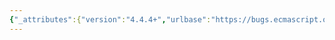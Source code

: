 ```yaml
---
{"_attributes":{"version":"4.4.4+","urlbase":"https://bugs.ecmascript.org/","maintainer":"dherman@mozilla.com"},"bug":{"bug_id":3131,"creation_ts":"2014-08-13 15:25:00 -0700","short_desc":"ModuleLinkage copy/paste error","delta_ts":"2014-08-25 08:29:28 -0700","product":"Draft for 6th Edition","component":"editorial issue","version":"Rev 26: July 18, 2014 Draft","rep_platform":"All","op_sys":"All","bug_status":"RESOLVED","resolution":"FIXED","priority":"Normal","bug_severity":"enhancement","everconfirmed":true,"reporter":{"uid":"ian","name":"Ian 'Hixie' Hickson"},"assigned_to":{"uid":"allen","name":"Allen Wirfs-Brock"},"long_desc":[{"commentid":9784,"comment_count":0,"who":{"uid":"ian","name":"Ian 'Hixie' Hickson"},"bug_when":"2014-08-13 15:25:18 -0700","thetext":"From the spec:\n\n----------------------------------------\n15.2.5.1 ModuleLinkage Record\n\nA ModuleLinkage Record contains the state needed to link a specific module.\n\nEach LinkSet Record has the fields defined in Table 37.\n\nTable 37 — ModuleLinkage Record Fields\n----------------------------------------\n\nThe \"LinkSet\" bit should say \"ModuleLinkage\"."},{"commentid":9816,"comment_count":1,"who":{"uid":"allen","name":"Allen Wirfs-Brock"},"bug_when":"2014-08-20 10:59:36 -0700","thetext":"fixed in rev27 editor's draft"},{"commentid":9943,"comment_count":2,"who":{"uid":"allen","name":"Allen Wirfs-Brock"},"bug_when":"2014-08-25 08:29:28 -0700","thetext":"fixed in rev27 draft"}]}}
---
```

